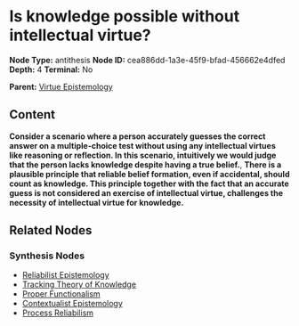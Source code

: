# Is knowledge possible without intellectual virtue?

**Node Type:** antithesis
**Node ID:** cea886dd-1a3e-45f9-bfad-456662e4dfed
**Depth:** 4
**Terminal:** No

**Parent:** [Virtue Epistemology](virtue-epistemology-synthesis-e295aee2-07e7-49ec-9349-67d7dceb3006.md)

## Content

**Consider a scenario where a person accurately guesses the correct answer on a multiple-choice test without using any intellectual virtues like reasoning or reflection. In this scenario, intuitively we would judge that the person lacks knowledge despite having a true belief.**, **There is a plausible principle that reliable belief formation, even if accidental, should count as knowledge. This principle together with the fact that an accurate guess is not considered an exercise of intellectual virtue, challenges the necessity of intellectual virtue for knowledge.**

## Related Nodes

### Synthesis Nodes

- [Reliabilist Epistemology](reliabilist-epistemology-synthesis-61f1ec60-8fc9-4860-8be6-fb8c2d980a01.md)
- [Tracking Theory of Knowledge](tracking-theory-of-knowledge-synthesis-9bcea8f3-7dd7-4e13-813a-484f889166b9.md)
- [Proper Functionalism](proper-functionalism-synthesis-b4947c98-7409-45ff-bdc4-98b130d682fa.md)
- [Contextualist Epistemology](contextualist-epistemology-synthesis-5d06a2d1-f482-4d6b-84d9-36db541d8873.md)
- [Process Reliabilism](process-reliabilism-synthesis-357d60fd-6495-4fed-9cf2-28ede49a8b0d.md)
